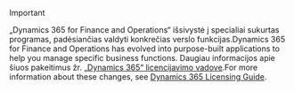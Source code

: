 > [!IMPORTANT]
> <span data-ttu-id="d95f3-101">„Dynamics 365 for Finance and Operations“ išsivystė į specialiai sukurtas programas, padėsiančias valdyti konkrečias verslo funkcijas.</span><span class="sxs-lookup"><span data-stu-id="d95f3-101">Dynamics 365 for Finance and Operations has evolved into purpose-built applications to help you manage specific business functions.</span></span> <span data-ttu-id="d95f3-102">Daugiau informacijos apie šiuos pakeitimus žr. [„Dynamics 365“ licencijavimo vadove](https://mbs.microsoft.com/Files/public/365/Dynamics365LicensingGuide.pdf).</span><span class="sxs-lookup"><span data-stu-id="d95f3-102">For more information about these changes, see [Dynamics 365 Licensing Guide](https://mbs.microsoft.com/Files/public/365/Dynamics365LicensingGuide.pdf).</span></span>
 
